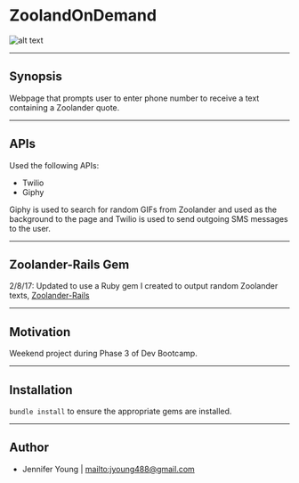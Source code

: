 # ZoolandOnDemand

![alt text](https://pbs.twimg.com/profile_images/616002132/dz.jpg)

----
## Synopsis

Webpage that prompts user to enter phone number to receive a text containing a Zoolander quote.

----
## APIs
Used the following APIs:

* Twilio
* Giphy

Giphy is used to search for random GIFs from Zoolander and used as the background to the page and Twilio is used to send outgoing SMS messages to the user.

----
## Zoolander-Rails Gem

2/8/17: Updated to use a Ruby gem I created to output random Zoolander texts, [Zoolander-Rails](https://github.com/jyoung488/zoolander-rails-gem)

----
## Motivation

Weekend project during Phase 3 of Dev Bootcamp.

----
## Installation

`bundle install` to ensure the appropriate gems are installed.

----
## Author
* Jennifer Young | <mailto:jyoung488@gmail.com>
